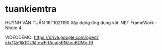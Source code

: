 # tuankiemtra
HUỲNH VĂN TUẤN 
16T1021190
Xây dựng ứng dụng với .NET FrameWork - Nhóm 4

VIDEODEMO: https://drive.google.com/open?id=1Qe1jk1OUkItewFRAcaj5RNZonBDMv-t9
